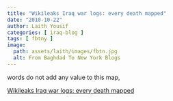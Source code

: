 ```yaml
---
title: "Wikileaks Iraq war logs: every death mapped"
date: "2010-10-22"
author: Laith Yousif
categories: [ iraq-blog ]
tags: [ fbtny ]
image:
  path: assets/laith/images/fbtn.jpg
  alt: From Baghdad To New York Blogs
---
```


words do not add any value to this map,

  
[Wikileaks Iraq war logs: every death mapped](https://www.guardian.co.uk/world/datablog/interactive/2010/oct/23/wikileaks-iraq-deaths-map)
